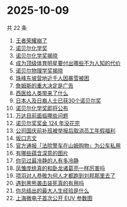 # 2025-10-09

共 22 条

<!-- BEGIN ZHIHUSEARCH -->
<!-- 最后更新时间 Thu Oct 09 2025 06:15:55 GMT+0800 (China Standard Time) -->

1. [王者荣耀崩了](https://www.zhihu.com/search?q=%E7%8E%8B%E8%80%85%E8%8D%A3%E8%80%80%E5%B4%A9%E4%BA%86)
1. [诺贝尔化学奖](https://www.zhihu.com/search?q=%E8%AF%BA%E8%B4%9D%E5%B0%94%E5%8C%96%E5%AD%A6%E5%A5%96)
1. [诺贝尔化学奖揭晓](https://www.zhihu.com/search?q=%E8%AF%BA%E8%B4%9D%E5%B0%94%E5%8C%96%E5%AD%A6%E5%A5%96%E6%8F%AD%E6%99%93)
1. [成为顶级体育明星要付出哪些不为人知的代价](https://www.zhihu.com/search?q=%E6%88%90%E4%B8%BA%E9%A1%B6%E7%BA%A7%E4%BD%93%E8%82%B2%E6%98%8E%E6%98%9F%E8%A6%81%E4%BB%98%E5%87%BA%E5%93%AA%E4%BA%9B%E4%B8%8D%E4%B8%BA%E4%BA%BA%E7%9F%A5%E7%9A%84%E4%BB%A3%E4%BB%B7)
1. [诺贝尔物理学奖揭晓](https://www.zhihu.com/search?q=%E8%AF%BA%E8%B4%9D%E5%B0%94%E7%89%A9%E7%90%86%E5%AD%A6%E5%A5%96%E6%8F%AD%E6%99%93)
1. [珠峰东坡营地近千人因暴雪被困](https://www.zhihu.com/search?q=%E7%8F%A0%E5%B3%B0%E4%B8%9C%E5%9D%A1%E8%90%A5%E5%9C%B0%E8%BF%91%E5%8D%83%E4%BA%BA%E5%9B%A0%E6%9A%B4%E9%9B%AA%E8%A2%AB%E5%9B%B0)
1. [詹姆斯的重大决定是广告](https://www.zhihu.com/search?q=%E8%A9%B9%E5%A7%86%E6%96%AF%E7%9A%84%E9%87%8D%E5%A4%A7%E5%86%B3%E5%AE%9A%E6%98%AF%E5%B9%BF%E5%91%8A)
1. [西医给人类带来了什么](https://www.zhihu.com/search?q=%E8%A5%BF%E5%8C%BB%E7%BB%99%E4%BA%BA%E7%B1%BB%E5%B8%A6%E6%9D%A5%E4%BA%86%E4%BB%80%E4%B9%88)
1. [日本人及日裔人士已获30个诺贝尔奖](https://www.zhihu.com/search?q=%E6%97%A5%E6%9C%AC%E4%BA%BA%E5%8F%8A%E6%97%A5%E8%A3%94%E4%BA%BA%E5%A3%AB%E5%B7%B2%E8%8E%B730%E4%B8%AA%E8%AF%BA%E8%B4%9D%E5%B0%94%E5%A5%96)
1. [诺贝尔化学奖即将公布](https://www.zhihu.com/search?q=%E8%AF%BA%E8%B4%9D%E5%B0%94%E5%8C%96%E5%AD%A6%E5%A5%96%E5%8D%B3%E5%B0%86%E5%85%AC%E5%B8%83)
1. [万达目前面临哪些问题](https://www.zhihu.com/search?q=%E4%B8%87%E8%BE%BE%E7%9B%AE%E5%89%8D%E9%9D%A2%E4%B8%B4%E5%93%AA%E4%BA%9B%E9%97%AE%E9%A2%98)
1. [诺贝尔奖奖金 124 年没花完](https://www.zhihu.com/search?q=%E8%AF%BA%E8%B4%9D%E5%B0%94%E5%A5%96%E5%A5%96%E9%87%91%20124%20%E5%B9%B4%E6%B2%A1%E8%8A%B1%E5%AE%8C)
1. [公司国庆前补班被举报后取消员工年假福利](https://www.zhihu.com/search?q=%E5%85%AC%E5%8F%B8%E5%9B%BD%E5%BA%86%E5%89%8D%E8%A1%A5%E7%8F%AD%E8%A2%AB%E4%B8%BE%E6%8A%A5%E5%90%8E%E5%8F%96%E6%B6%88%E5%91%98%E5%B7%A5%E5%B9%B4%E5%81%87%E7%A6%8F%E5%88%A9)
1. [坂口志文](https://www.zhihu.com/search?q=%E5%9D%82%E5%8F%A3%E5%BF%97%E6%96%87)
1. [官方通报「法院警车在山姆购物」为公车私用](https://www.zhihu.com/search?q=%E5%AE%98%E6%96%B9%E9%80%9A%E6%8A%A5%E3%80%8C%E6%B3%95%E9%99%A2%E8%AD%A6%E8%BD%A6%E5%9C%A8%E5%B1%B1%E5%A7%86%E8%B4%AD%E7%89%A9%E3%80%8D%E4%B8%BA%E5%85%AC%E8%BD%A6%E7%A7%81%E7%94%A8)
1. [有哪些蕴含深意的图片](https://www.zhihu.com/search?q=%E6%9C%89%E5%93%AA%E4%BA%9B%E8%95%B4%E5%90%AB%E6%B7%B1%E6%84%8F%E7%9A%84%E5%9B%BE%E7%89%87)
1. [你见过最冷静的人有多冷静](https://www.zhihu.com/search?q=%E4%BD%A0%E8%A7%81%E8%BF%87%E6%9C%80%E5%86%B7%E9%9D%99%E7%9A%84%E4%BA%BA%E6%9C%89%E5%A4%9A%E5%86%B7%E9%9D%99)
1. [凤雏庞统真的和卧龙诸葛亮一样厉害吗](https://www.zhihu.com/search?q=%E5%87%A4%E9%9B%8F%E5%BA%9E%E7%BB%9F%E7%9C%9F%E7%9A%84%E5%92%8C%E5%8D%A7%E9%BE%99%E8%AF%B8%E8%91%9B%E4%BA%AE%E4%B8%80%E6%A0%B7%E5%8E%89%E5%AE%B3%E5%90%97)
1. [项羽对人恭敬为何人才都跑到刘邦那里去了](https://www.zhihu.com/search?q=%E9%A1%B9%E7%BE%BD%E5%AF%B9%E4%BA%BA%E6%81%AD%E6%95%AC%E4%B8%BA%E4%BD%95%E4%BA%BA%E6%89%8D%E9%83%BD%E8%B7%91%E5%88%B0%E5%88%98%E9%82%A6%E9%82%A3%E9%87%8C%E5%8E%BB%E4%BA%86)
1. [遇到黑熊袭击装死真的有用吗](https://www.zhihu.com/search?q=%E9%81%87%E5%88%B0%E9%BB%91%E7%86%8A%E8%A2%AD%E5%87%BB%E8%A3%85%E6%AD%BB%E7%9C%9F%E7%9A%84%E6%9C%89%E7%94%A8%E5%90%97)
1. [你总结出的最大人生经验是什么](https://www.zhihu.com/search?q=%E4%BD%A0%E6%80%BB%E7%BB%93%E5%87%BA%E7%9A%84%E6%9C%80%E5%A4%A7%E4%BA%BA%E7%94%9F%E7%BB%8F%E9%AA%8C%E6%98%AF%E4%BB%80%E4%B9%88)
1. [上海微电子首次公开 EUV 参数图](https://www.zhihu.com/search?q=%E4%B8%8A%E6%B5%B7%E5%BE%AE%E7%94%B5%E5%AD%90%E9%A6%96%E6%AC%A1%E5%85%AC%E5%BC%80%20EUV%20%E5%8F%82%E6%95%B0%E5%9B%BE)

<!-- END ZHIHUSEARCH -->
